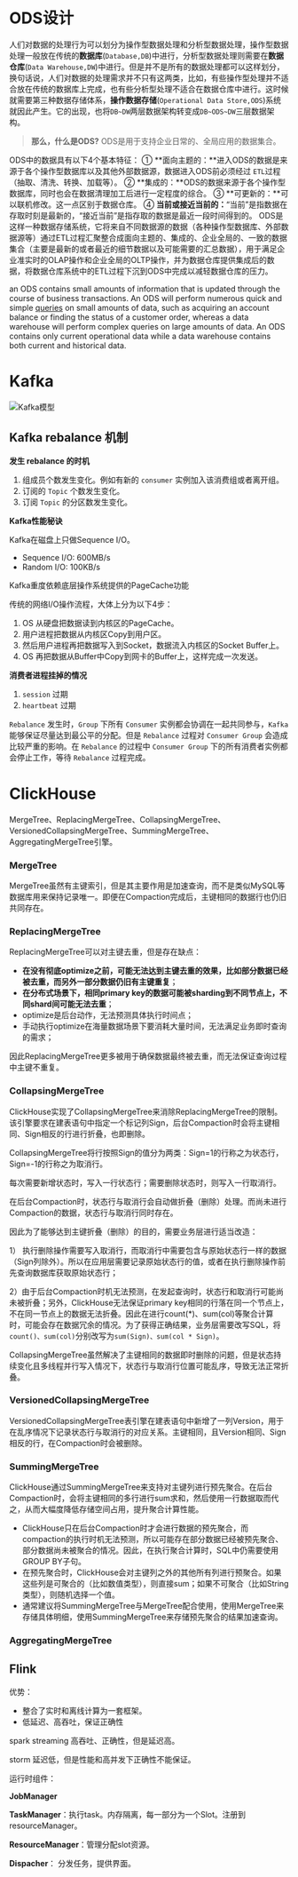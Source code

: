 # ODS设计

人们对数据的处理行为可以划分为操作型数据处理和分析型数据处理，操作型数据处理一般放在传统的**数据库**(`Database,DB`)中进行，分析型数据处理则需要在**数据仓库**(`Data Warehouse,DW`)中进行。但是并不是所有的数据处理都可以这样划分，换句话说，人们对数据的处理需求并不只有这两类，比如，有些操作型处理并不适合放在传统的数据库上完成，也有些分析型处理不适合在数据仓库中进行。这时候就需要第三种数据存储体系，**操作数据存储**(`Operational Data Store,ODS`)系统就因此产生。它的出现，也将`DB~DW`两层数据架构转变成`DB~ODS~DW`三层数据架构。

> **那么，什么是ODS?**
> ODS是用于支持企业日常的、全局应用的数据集合。

ODS中的数据具有以下4个基本特征：
① **面向主题的：**进入ODS的数据是来源于各个操作型数据库以及其他外部数据源，数据进入ODS前必须经过 `ETL`过程（抽取、清洗、转换、加载等）。
② **集成的：**ODS的数据来源于各个操作型数据库，同时也会在数据清理加工后进行一定程度的综合。
③ **可更新的：**可以联机修改。这一点区别于数据仓库。
④ **当前或接近当前的：**“当前”是指数据在存取时刻是最新的，“接近当前”是指存取的数据是最近一段时间得到的。
ODS是这样一种数据存储系统，它将来自不同数据源的数据（各种操作型数据库、外部数据源等）通过ETL过程汇聚整合成面向主题的、集成的、企业全局的、一致的数据集合（主要是最新的或者最近的细节数据以及可能需要的汇总数据），用于满足企业准实时的OLAP操作和企业全局的OLTP操作，并为数据仓库提供集成后的数据，将数据仓库系统中的ETL过程下沉到ODS中完成以减轻数据仓库的压力。

an ODS contains small amounts of information that is updated through the course of business transactions. An ODS will perform numerous quick and simple [queries](https://www.webopedia.com/TERM/Q/query.html) on small amounts of data, such as acquiring an account balance or finding the status of a customer order, whereas a data warehouse will perform complex queries on large amounts of data. An ODS contains only current operational data while a data warehouse contains both current and historical data.

# Kafka

![Kafka模型](F:\workspace\java8-study\笔记\pic\Kafka模型.jpg)

## Kafka rebalance 机制

**发生 rebalance 的时机**

1. 组成员个数发生变化。例如有新的 `consumer` 实例加入该消费组或者离开组。
2. 订阅的 `Topic` 个数发生变化。
3. 订阅 `Topic` 的分区数发生变化。

**Kafka性能秘诀**

Kafka在磁盘上只做Sequence I/O。

- Sequence I/O: 600MB/s
- Random I/O: 100KB/s

Kafka重度依赖底层操作系统提供的PageCache功能

传统的网络I/O操作流程，大体上分为以下4步：

1. OS 从硬盘把数据读到内核区的PageCache。
2. 用户进程把数据从内核区Copy到用户区。
3. 然后用户进程再把数据写入到Socket，数据流入内核区的Socket Buffer上。
4. OS 再把数据从Buffer中Copy到网卡的Buffer上，这样完成一次发送。



**消费者进程挂掉的情况**

1. `session` 过期
2. `heartbeat` 过期

`Rebalance` 发生时，`Group` 下所有 `Consumer` 实例都会协调在一起共同参与，`Kafka` 能够保证尽量达到最公平的分配。但是 `Rebalance` 过程对 `Consumer Group` 会造成比较严重的影响。在 `Rebalance` 的过程中 `Consumer Group` 下的所有消费者实例都会停止工作，等待 `Rebalance` 过程完成。

# ClickHouse

MergeTree、ReplacingMergeTree、CollapsingMergeTree、VersionedCollapsingMergeTree、SummingMergeTree、AggregatingMergeTree引擎。

### MergeTree

MergeTree虽然有主键索引，但是其主要作用是加速查询，而不是类似MySQL等数据库用来保持记录唯一。即便在Compaction完成后，主键相同的数据行也仍旧共同存在。

### ReplacingMergeTree

ReplacingMergeTree可以对主键去重，但是存在缺点：

- **在没有彻底optimize之前，可能无法达到主键去重的效果，比如部分数据已经被去重，而另外一部分数据仍旧有主键重复**；
- **在分布式场景下，相同primary key的数据可能被sharding到不同节点上，不同shard间可能无法去重**；
- optimize是后台动作，无法预测具体执行时间点；
- 手动执行optimize在海量数据场景下要消耗大量时间，无法满足业务即时查询的需求；

因此ReplacingMergeTree更多被用于确保数据最终被去重，而无法保证查询过程中主键不重复。

### CollapsingMergeTree

ClickHouse实现了CollapsingMergeTree来消除ReplacingMergeTree的限制。该引擎要求在建表语句中指定一个标记列Sign，后台Compaction时会将主键相同、Sign相反的行进行折叠，也即删除。

CollapsingMergeTree将行按照Sign的值分为两类：Sign=1的行称之为状态行，Sign=-1的行称之为取消行。

每次需要新增状态时，写入一行状态行；需要删除状态时，则写入一行取消行。

在后台Compaction时，状态行与取消行会自动做折叠（删除）处理。而尚未进行Compaction的数据，状态行与取消行同时存在。

因此为了能够达到主键折叠（删除）的目的，需要业务层进行适当改造：

1） 执行删除操作需要写入取消行，而取消行中需要包含与原始状态行一样的数据（Sign列除外）。所以在应用层需要记录原始状态行的值，或者在执行删除操作前先查询数据库获取原始状态行；

2）由于后台Compaction时机无法预测，在发起查询时，状态行和取消行可能尚未被折叠；另外，ClickHouse无法保证primary key相同的行落在同一个节点上，不在同一节点上的数据无法折叠。因此在进行count(*)、sum(col)等聚合计算时，可能会存在数据冗余的情况。为了获得正确结果，业务层需要改写SQL，将`count()、sum(col)`分别改写为`sum(Sign)、sum(col * Sign)`。

CollapsingMergeTree虽然解决了主键相同的数据即时删除的问题，但是状态持续变化且多线程并行写入情况下，状态行与取消行位置可能乱序，导致无法正常折叠。

### VersionedCollapsingMergeTree

VersionedCollapsingMergeTree表引擎在建表语句中新增了一列Version，用于在乱序情况下记录状态行与取消行的对应关系。主键相同，且Version相同、Sign相反的行，在Compaction时会被删除。

### SummingMergeTree

ClickHouse通过SummingMergeTree来支持对主键列进行预先聚合。在后台Compaction时，会将主键相同的多行进行sum求和，然后使用一行数据取而代之，从而大幅度降低存储空间占用，提升聚合计算性能。

- ClickHouse只在后台Compaction时才会进行数据的预先聚合，而compaction的执行时机无法预测，所以可能存在部分数据已经被预先聚合、部分数据尚未被聚合的情况。因此，在执行聚合计算时，SQL中仍需要使用GROUP BY子句。
- 在预先聚合时，ClickHouse会对主键列之外的其他所有列进行预聚合。如果这些列是可聚合的（比如数值类型），则直接sum；如果不可聚合（比如String类型），则随机选择一个值。
- 通常建议将SummingMergeTree与MergeTree配合使用，使用MergeTree来存储具体明细，使用SummingMergeTree来存储预先聚合的结果加速查询。



### AggregatingMergeTree

## Flink

优势：

- 整合了实时和离线计算为一套框架。
- 低延迟、高吞吐，保证正确性

spark streaming 高吞吐、正确性，但是延迟高。

storm 延迟低，但是性能和高并发下正确性不能保证。

运行时组件： 

**JobManager**

**TaskManager**：执行task。内存隔离，每一部分为一个Slot。注册到resourceManager。

**ResourceManager**：管理分配slot资源。

**Dispacher**： 分发任务，提供界面。


